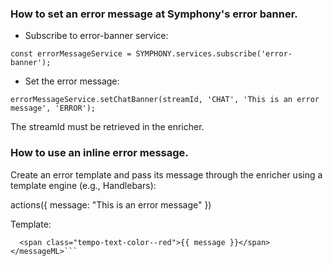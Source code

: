 ### How to set an error message at Symphony's error banner. 

- Subscribe to error-banner service:

```const errorMessageService = SYMPHONY.services.subscribe('error-banner');```

- Set the error message:

```errorMessageService.setChatBanner(streamId, 'CHAT', 'This is an error message', 'ERROR');```

The streamId must be retrieved in the enricher.

### How to use an inline error message.

Create an error template and pass its message through the enricher using a template engine (e.g., Handlebars):
  
  actions({ message: "This is an error message" })

Template:

```<messageML>
  <span class="tempo-text-color--red">{{ message }}</span>
</messageML>```
